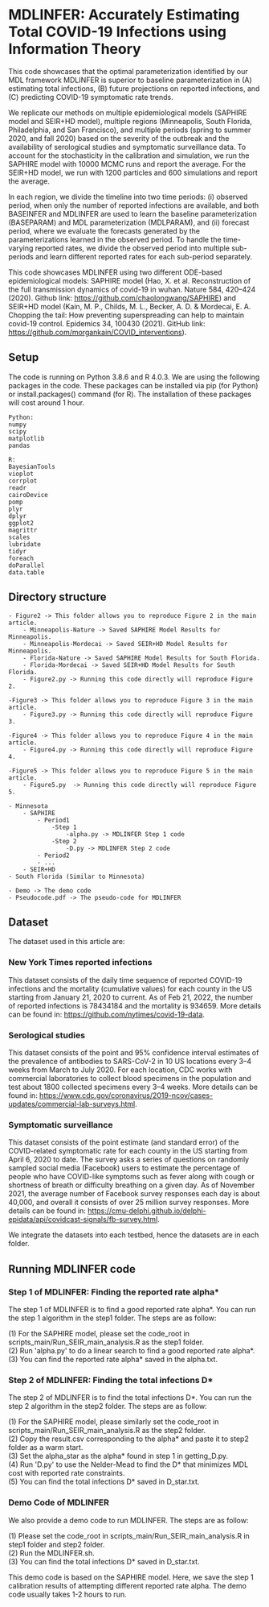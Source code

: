 # MDLINFER: Accurately Estimating Total COVID-19 Infections using Information Theory

This code showcases that the optimal parameterization identified by our MDL framework MDLINFER is superior to baseline parameterization in (A) estimating total infections, (B) future projections on reported infections, and (C) predicting COVID-19 symptomatic rate trends. 



We replicate our methods on multiple epidemiological models (SAPHIRE model and SEIR+HD model), multiple regions (Minneapolis, South Florida, Philadelphia, and San Francisco), and multiple periods (spring to summer 2020, and fall 2020) based on the severity of the outbreak and the availability of serological studies and symptomatic surveillance data. To account for the stochasticity in the calibration and simulation, we run the SAPHIRE model with 10000 MCMC runs and report the average. For the SEIR+HD model, we run with 1200 particles and 600 simulations and report the average. 


In each region, we divide the timeline into two time periods: (i) observed period, when only the number of reported infections are available, and both BASEINFER and MDLINFER are used to learn the baseline parameterization (BASEPARAM) and MDL parameterization (MDLPARAM), and (ii) forecast period, where we evaluate the forecasts generated by the parameterizations learned in the observed period. To handle the time-varying reported rates, we divide the observed period into multiple sub-periods and learn different reported rates for each sub-period separately.

This code showcases MDLINFER using two different ODE-based epidemiological models: SAPHIRE model (Hao, X. et al. Reconstruction of the full transmission dynamics of covid-19 in wuhan. Nature 584, 420–424 (2020). Github link: https://github.com/chaolongwang/SAPHIRE) and SEIR+HD model (Kain, M. P., Childs, M. L., Becker, A. D. & Mordecai, E. A. Chopping the tail: How preventing superspreading can help to maintain covid-19 control. Epidemics 34, 100430 (2021). GitHub link: https://github.com/morgankain/COVID_interventions).

## Setup

The code is running on Python 3.8.6 and R 4.0.3.
We are using the following packages in the code. These packages can be installed via pip (for Python) or install.packages() command (for R). The installation of these packages will cost around 1 hour.

```
Python:
numpy
scipy
matplotlib
pandas

R:
BayesianTools
vioplot
corrplot
readr
cairoDevice
pomp
plyr
dplyr
ggplot2
magrittr
scales
lubridate
tidyr
foreach
doParallel
data.table
```

## Directory structure

```
- Figure2 -> This folder allows you to reproduce Figure 2 in the main article.
	- Minneapolis-Nature -> Saved SAPHIRE Model Results for Minneapolis.
	- Minneapolis-Mordecai -> Saved SEIR+HD Model Results for Minneapolis.
	- Florida-Nature -> Saved SAPHIRE Model Results for South Florida.
	- Florida-Mordecai -> Saved SEIR+HD Model Results for South Florida.
	- Figure2.py -> Running this code directly will reproduce Figure 2.
```
```
-Figure3 -> This folder allows you to reproduce Figure 3 in the main article.
	- Figure3.py -> Running this code directly will reproduce Figure 3.
```
```
-Figure4 -> This folder allows you to reproduce Figure 4 in the main article.
	- Figure4.py -> Running this code directly will reproduce Figure 4.
```
```
-Figure5 -> This folder allows you to reproduce Figure 5 in the main article.
	- Figure5.py  -> Running this code directly will reproduce Figure 5.
```
```
- Minnesota
	- SAPHIRE
		- Period1
			-Step 1
				-alpha.py -> MDLINFER Step 1 code
			-Step 2
				-D.py -> MDLINFER Step 2 code
		- Period2
		- ...
	- SEIR+HD
- South Florida (Similar to Minnesota)
```

```
- Demo -> The demo code
- Pseudocode.pdf -> The pseudo-code for MDLINFER
```
## Dataset

  The dataset used in this article are: 

### New York Times reported infections

This dataset consists of the daily time sequence of reported COVID-19 infections and the mortality (cumulative values) for each county in the US starting from January 21, 2020 to current. As of Feb 21, 2022, the number of reported infections is 78434184 and the mortality is 934659. More details can be found in: https://github.com/nytimes/covid-19-data.
	
### Serological studies
	
This dataset consists of the point and 95% confidence interval estimates of the prevalence of antibodies to SARS-CoV-2 in 10 US locations every 3–4 weeks from March to July 2020. For each location, CDC works with commercial laboratories to collect blood specimens in the population and test about 1800 collected specimens every 3–4 weeks. More details can be found in: https://www.cdc.gov/coronavirus/2019-ncov/cases-updates/commercial-lab-surveys.html.
	
### Symptomatic surveillance

This dataset consists of the point estimate (and standard error) of the COVID-related symptomatic rate for each county in the US starting from April 6, 2020 to date. The survey asks a series of questions on randomly sampled social media (Facebook) users to estimate the percentage of people who have COVID-like symptoms such as fever along with cough or shortness of breath or difficulty breathing on a given day. As of November 2021, the average number of Facebook survey responses each day is about 40,000, and overall it consists of over 25 million survey responses. More details can be found in: https://cmu-delphi.github.io/delphi-epidata/api/covidcast-signals/fb-survey.html.
	
We integrate the datasets into each testbed, hence the datasets are in each folder.

## Running MDLINFER code

### Step 1 of MDLINFER: Finding the reported rate alpha*

The step 1 of MDLINFER is to find a good reported rate alpha*. You can run the step 1 algorithm in the step1 folder. The steps are as follow: 

(1) For the SAPHIRE model, please set the code_root in scripts_main/Run_SEIR_main_analysis.R as the step1 folder.  
(2) Run 'alpha.py' to do a linear search to find a good reported rate alpha*.  
(3) You can find the reported rate alpha* saved in the alpha.txt.

### Step 2 of MDLINFER: Finding the total infections D*

The step 2 of MDLINFER is to find the total infections D*. You can run the step 2 algorithm in the step2 folder. The steps are as follow: 

(1) For the SAPHIRE model, please similarly set the code_root in scripts_main/Run_SEIR_main_analysis.R as the step2 folder.  
(2) Copy the result.csv corresponding to the alpha* and paste it to step2 folder as a warm start.  
(3) Set the alpha_star as the alpha* found in step 1 in getting_D.py.  
(4) Run 'D.py' to use the Nelder-Mead to find the D* that minimizes MDL cost with reported rate constraints.    
(5) You can find the total infections D* saved in D_star.txt.

### Demo Code of MDLINFER

We also provide a demo code to run MDLINFER. The steps are as follow: 

(1) Please set the code_root in scripts_main/Run_SEIR_main_analysis.R in step1 folder and step2 folder.  
(2) Run the MDLINFER.sh.  
(3) You can find the total infections D* saved in D_star.txt.

This demo code is based on the SAPHIRE model. Here, we save the step 1 calibration results of attempting different reported rate alpha. The demo code usually takes 1-2 hours to run.
